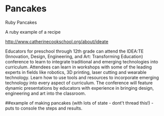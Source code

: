 # Pancakes
Ruby Pancakes 

A ruby example of a recipe

http://www.catherinecookschool.org/about/ideate

Educators for preschool through 12th grade can attend the IDEA:TE (Innovation, Design, Engineering, and Art: Transforming Education) conference to learn to integrate traditional and emerging technologies into curriculum. Attendees can learn in workshops with some of the leading experts in fields like robotics, 3D printing, laser cutting and wearable technology. Learn how to use tools and resources to incorporate emerging technology into every aspect of curriculum. The conference will feature dynamic presentations by educators with experience in bringing design, engineering and art into the classroom.



##example of making pancakes (with lots of state - dont't thread this!) - puts to console the steps and results.